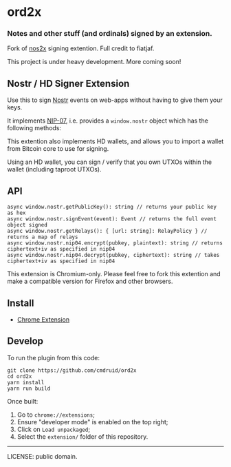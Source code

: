 # ord2x

### Notes and other stuff (and ordinals) signed by an extension.

Fork of [nos2x](https://github.com/fiatjaf/nos2x) signing extention. Full credit to fiatjaf.

This project is under heavy development. More coming soon!

## Nostr / HD Signer Extension

Use this to sign [Nostr](https://github.com/nostr-protocol/nostr) events on web-apps without having to give them your keys.

It implements [NIP-07](https://github.com/nostr-protocol/nips/blob/master/07.md), i.e. provides a `window.nostr` object which has the following methods:

This extention also implements HD wallets, and allows you to import a wallet from Bitcoin core to use for signing.

Using an HD wallet, you can sign / verify that you own UTXOs within the wallet (including taproot UTXOs).

## API

```
async window.nostr.getPublicKey(): string // returns your public key as hex
async window.nostr.signEvent(event): Event // returns the full event object signed
async window.nostr.getRelays(): { [url: string]: RelayPolicy } // returns a map of relays
async window.nostr.nip04.encrypt(pubkey, plaintext): string // returns ciphertext+iv as specified in nip04
async window.nostr.nip04.decrypt(pubkey, ciphertext): string // takes ciphertext+iv as specified in nip04
```

This extension is Chromium-only. Please feel free to fork this extention and make a compatible version for Firefox and other browsers.

## Install

- [Chrome Extension](https://chrome.google.com/webstore/detail/nos2x/kpgefcfmnafjgpblomihpgmejjdanjjp)

## Develop

To run the plugin from this code:

```
git clone https://github.com/cmdruid/ord2x
cd ord2x
yarn install
yarn run build
```

Once built:

1. Go to `chrome://extensions`;
2. Ensure "developer mode" is enabled on the top right;
3. Click on `Load unpackaged`;
4. Select the `extension/` folder of this repository.

---

LICENSE: public domain.
